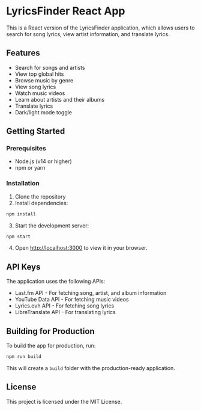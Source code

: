 # LyricsFinder React App

This is a React version of the LyricsFinder application, which allows users to search for song lyrics, view artist information, and translate lyrics.

## Features

- Search for songs and artists
- View top global hits
- Browse music by genre
- View song lyrics
- Watch music videos
- Learn about artists and their albums
- Translate lyrics
- Dark/light mode toggle

## Getting Started

### Prerequisites

- Node.js (v14 or higher)
- npm or yarn

### Installation

1. Clone the repository
2. Install dependencies:

```bash
npm install
```

3. Start the development server:

```bash
npm start
```

4. Open [http://localhost:3000](http://localhost:3000) to view it in your browser.

## API Keys

The application uses the following APIs:

- Last.fm API - For fetching song, artist, and album information
- YouTube Data API - For fetching music videos
- Lyrics.ovh API - For fetching song lyrics
- LibreTranslate API - For translating lyrics

## Building for Production

To build the app for production, run:

```bash
npm run build
```

This will create a `build` folder with the production-ready application.

## License

This project is licensed under the MIT License.